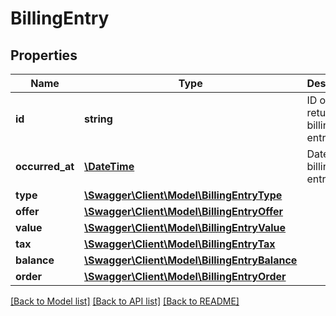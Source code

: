 # BillingEntry

## Properties
Name | Type | Description | Notes
------------ | ------------- | ------------- | -------------
**id** | **string** | ID of the returned billing entry. | [optional] 
**occurred_at** | [**\DateTime**](\DateTime.md) | Date of billing entry. | [optional] 
**type** | [**\Swagger\Client\Model\BillingEntryType**](BillingEntryType.md) |  | [optional] 
**offer** | [**\Swagger\Client\Model\BillingEntryOffer**](BillingEntryOffer.md) |  | [optional] 
**value** | [**\Swagger\Client\Model\BillingEntryValue**](BillingEntryValue.md) |  | [optional] 
**tax** | [**\Swagger\Client\Model\BillingEntryTax**](BillingEntryTax.md) |  | [optional] 
**balance** | [**\Swagger\Client\Model\BillingEntryBalance**](BillingEntryBalance.md) |  | [optional] 
**order** | [**\Swagger\Client\Model\BillingEntryOrder**](BillingEntryOrder.md) |  | [optional] 

[[Back to Model list]](../../README.md#documentation-for-models) [[Back to API list]](../../README.md#documentation-for-api-endpoints) [[Back to README]](../../README.md)

